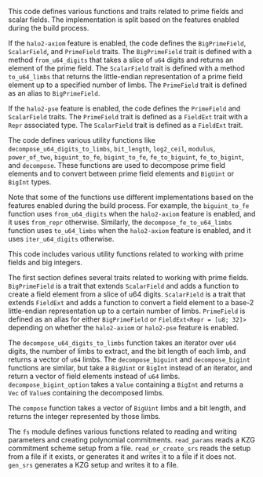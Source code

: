 This code defines various functions and traits related to prime fields and scalar fields. The implementation is split based on the features enabled during the build process. 

If the `halo2-axiom` feature is enabled, the code defines the `BigPrimeField`, `ScalarField`, and `PrimeField` traits. The `BigPrimeField` trait is defined with a method `from_u64_digits` that takes a slice of `u64` digits and returns an element of the prime field. The `ScalarField` trait is defined with a method `to_u64_limbs` that returns the little-endian representation of a prime field element up to a specified number of limbs. The `PrimeField` trait is defined as an alias to `BigPrimeField`.

If the `halo2-pse` feature is enabled, the code defines the `PrimeField` and `ScalarField` traits. The `PrimeField` trait is defined as a `FieldExt` trait with a `Repr` associated type. The `ScalarField` trait is defined as a `FieldExt` trait.

The code defines various utility functions like `decompose_u64_digits_to_limbs`, `bit_length`, `log2_ceil`, `modulus`, `power_of_two`, `biguint_to_fe`, `bigint_to_fe`, `fe_to_biguint`, `fe_to_bigint`, and `decompose`. These functions are used to decompose prime field elements and to convert between prime field elements and `BigUint` or `BigInt` types.

Note that some of the functions use different implementations based on the features enabled during the build process. For example, the `biguint_to_fe` function uses `from_u64_digits` when the `halo2-axiom` feature is enabled, and it uses `from_repr` otherwise. Similarly, the `decompose_fe_to_u64_limbs` function uses `to_u64_limbs` when the `halo2-axiom` feature is enabled, and it uses `iter_u64_digits` otherwise.

This code includes various utility functions related to working with prime fields and big integers. 

The first section defines several traits related to working with prime fields. `BigPrimeField` is a trait that extends `ScalarField` and adds a function to create a field element from a slice of u64 digits. `ScalarField` is a trait that extends `FieldExt` and adds a function to convert a field element to a base-2 little-endian representation up to a certain number of limbs. `PrimeField` is defined as an alias for either `BigPrimeField` or `FieldExt<Repr = [u8; 32]>` depending on whether the `halo2-axiom` or `halo2-pse` feature is enabled.

The `decompose_u64_digits_to_limbs` function takes an iterator over `u64` digits, the number of limbs to extract, and the bit length of each limb, and returns a vector of `u64` limbs. The `decompose_biguint` and `decompose_bigint` functions are similar, but take a `BigUint` or `BigInt` instead of an iterator, and return a vector of field elements instead of `u64` limbs. `decompose_bigint_option` takes a `Value` containing a `BigInt` and returns a `Vec` of `Value`s containing the decomposed limbs.

The `compose` function takes a vector of `BigUint` limbs and a bit length, and returns the integer represented by those limbs.

The `fs` module defines various functions related to reading and writing parameters and creating polynomial commitments. `read_params` reads a KZG commitment scheme setup from a file. `read_or_create_srs` reads the setup from a file if it exists, or generates it and writes it to a file if it does not. `gen_srs` generates a KZG setup and writes it to a file.